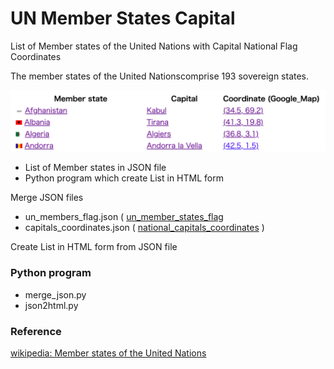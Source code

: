 UN Member States Capital
===============

List of Member states of the United Nations with Capital National Flag Coordinates

The member states of the United Nationscomprise 193 sovereign states. 

![un_countries_flag](https://github.com/ohwada/World_Countries/blob/e6f5dbb17cc90359e61f1359b257145588747129/un_member_states_capital/screenshots/un_members_capital.png)

- List of Member states in JSON file
- Python program which create List in HTML form

Merge JSON files
- un_members_flag.json ( [un_member_states_flag](https://github.com/ohwada/World_Countries/tree/main/un_member_states_flag) 
- capitals_coordinates.json ( [national_capitals_coordinates](https://github.com/ohwada/World_Countries/tree/main/national_capitals_coordinates) )

Create List in HTML form from JSON file

### Python program
- merge_json.py
- json2html.py

### Reference
[wikipedia: Member states of the United Nations](https://en.wikipedia.org/wiki/Member_states_of_the_United_Nations)

